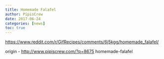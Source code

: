 ```yaml
---
title: Homemade Falafel
author: PipisCrew
date: 2017-06-24
categories: [news]
toc: true
---
```


https://www.reddit.com/r/GifRecipes/comments/6j5kgg/homemade_falafel/

origin - http://www.pipiscrew.com/?p=8675 homemade-falafel